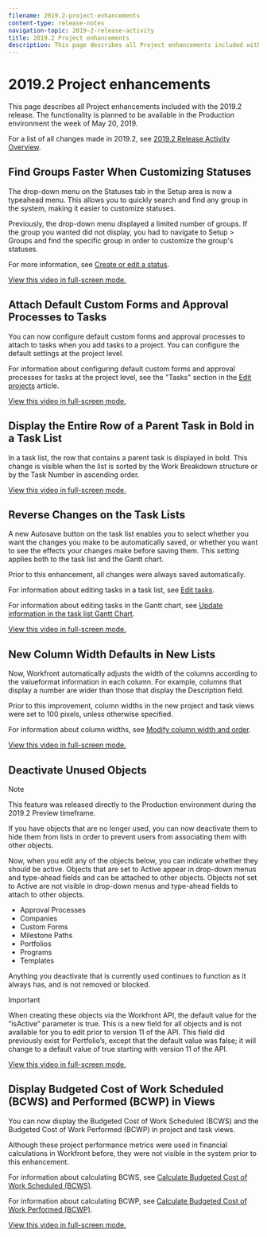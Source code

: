 ```yaml
---
filename: 2019.2-project-enhancements
content-type: release-notes
navigation-topic: 2019-2-release-activity
title: 2019.2 Project enhancements
description: This page describes all Project enhancements included with the 2019.2 release. The functionality is planned to be available in the Production environment the week of May 20, 2019.
---
```


# 2019.2 Project enhancements

This page describes all Project enhancements included with the 2019.2 release. The functionality is planned to be available in the Production environment the week of May 20, 2019.

For a list of all changes made in 2019.2, see [2019.2 Release Activity Overview](../../../../product-announcements/product-releases/quarterly-release-archive/2019.2-release-activity/2019.2-release-activity-overview.md).

## Find Groups Faster When Customizing Statuses

The drop-down menu on the Statuses tab in the Setup area is now a typeahead menu. This allows you to quickly search and find any group in the system, making it easier to customize statuses.

Previously, the drop-down menu displayed a limited number of groups. If the group you wanted did not display, you had to navigate to Setup > Groups and find the specific group in order to customize the group's statuses.

For more information, see [Create or edit a status](../../../../administration-and-setup/customize-workfront/creating-custom-status-and-priority-labels/create-or-edit-a-status.md).

<!--WRITER
<iframe class="vimeo-player_0" src="assets/337825731?" frameborder="0" allowfullscreen="1" width="560px" height="315px"></iframe>
-->

[View this video in full-screen mode.](https://vimeo.com/337825731/75a26dd0c0)

## Attach Default Custom Forms and Approval Processes to Tasks

You can now configure default custom forms and approval processes to attach to tasks when you add tasks to a project. You can configure the default settings at the project level.

For information about configuring default custom forms and approval processes for tasks at the project level, see the "Tasks" section in the [Edit projects](../../../../manage-work/projects/manage-projects/edit-projects.md) article.

<!--WRITER
<iframe class="vimeo-player_0" src="assets/329879370?" frameborder="0" allowfullscreen="1" width="560px" height="315px"></iframe>
-->

[View this video in full-screen mode.](https://vimeo.com/329879370/647e8ee224)

## Display the Entire Row of a Parent Task in Bold in a Task List

In a task list, the row that contains a parent task is displayed in bold. This change is visible when the list is sorted by the Work Breakdown structure or by the Task Number in ascending order.

<!--WRITER
<iframe class="vimeo-player_0" src="assets/332299663?" frameborder="0" allowfullscreen="1" width="560px" height="315px"></iframe>
-->

[View this video in full-screen mode.](https://vimeo.com/332299663/edb65f9e49)

## Reverse Changes on the Task Lists

A&nbsp;new Autosave button on the task list enables you to select whether you want the changes you make to be automatically saved, or whether you want to see the effects your changes make before saving them. This setting applies both to the task list and the Gantt chart.

Prior to this enhancement, all changes were always saved automatically.

For information about editing tasks in a task list, see [Edit tasks](../../../../manage-work/tasks/manage-tasks/edit-tasks.md).

For information about editing tasks in the Gantt chart, see [Update information in the task list Gantt Chart](../../../../manage-work/gantt-chart/use-the-gantt-chart/update-info-task-list-gantt.md).

<!--WRITER
<iframe class="vimeo-player_0" src="assets/332468829?" frameborder="0" allowfullscreen="1" width="560px" height="315px"></iframe>
-->

[View this video in full-screen mode.](https://vimeo.com/332468829/f8eacc1db7)

## New Column Width Defaults in New Lists

Now, Workfront automatically adjusts the width of the columns according to the valueformat information in each column. For example, columns that display a number are wider than those that display the Description field.

Prior to this improvement, column widths in the new project and task views were set to 100 pixels, unless otherwise specified.

For information about column widths, see [Modify column width and order](../../../../reports-and-dashboards/reports/reporting-elements/modify-column-width-order.md).

<!--WRITER
<iframe class="vimeo-player_0" src="assets/332299196?" frameborder="0" allowfullscreen="1" width="560px" height="315px"></iframe>
-->

[View this video in full-screen mode.](https://vimeo.com/332299196/5cd2b395d6)

## Deactivate Unused Objects

>[!NOTE]
>
>This feature was released directly to the Production environment during the 2019.2 Preview timeframe.

If you have objects that are no longer used, you can now deactivate them to hide them from lists in order to prevent users from associating them with other objects.

Now, when you edit any of the objects below, you can indicate whether they should be active. Objects that are set to Active appear in drop-down menus and type-ahead fields and can be attached to other objects. Objects not set to Active are not visible in drop-down menus and type-ahead fields to attach to other objects.

* Approval Processes
* Companies
* Custom Forms
* Milestone Paths
* Portfolios
* Programs
* Templates

Anything you deactivate that is currently used continues to function as it always has, and is not removed or blocked.

>[!IMPORTANT]
>
>When creating these objects via the Workfront API, the default value for the “isActive” parameter is true. This is a new field for all objects and is not available for you to edit prior to version 11 of the API. This field did previously exist for Portfolio’s, except that the default value was false; it will change to a default value of true starting with version 11 of the API.

<!--WRITER
<iframe class="vimeo-player_0" src="assets/321354142?" frameborder="0" allowfullscreen="1" width="560px" height="315px"></iframe>
-->

[View this video in full-screen mode.](https://vimeo.com/321354142/6feee3d687)

## Display Budgeted Cost of Work Scheduled (BCWS) and Performed (BCWP) in Views

You can now display the Budgeted Cost of Work Scheduled (BCWS) and the Budgeted Cost of Work Performed (BCWP) in project and task views.

Although these project performance metrics were used in financial calculations in Workfront before, they were not visible in the system prior to this enhancement.

For information about calculating BCWS, see [Calculate Budgeted Cost of Work Scheduled (BCWS)](../../../../manage-work/projects/project-finances/calculate-bcws.md).

For information about calculating BCWP, see [Calculate Budgeted Cost of Work Performed (BCWP)](../../../../manage-work/projects/project-finances/calculate-bcwp.md).

<!--WRITER
<iframe class="vimeo-player_0" src="assets/327170325?" frameborder="0" allowfullscreen="1" width="560px" height="315px"></iframe>
-->

[View this video in full-screen mode.](https://vimeo.com/327170325/a41bf5f018) 
